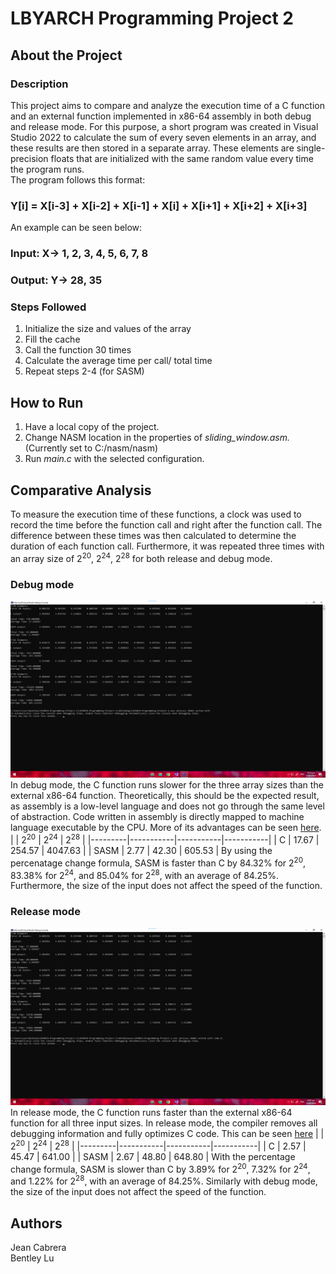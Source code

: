 # LBYARCH Programming Project 2
## About the Project
### Description
This project aims to compare and analyze the execution time of a C function and an external function implemented in x86-64 assembly in both debug and release mode. For this purpose, a short program was created in Visual Studio 2022 to calculate the sum of every seven elements in an array, and these results are then stored in a separate array. These elements are single-precision floats that are initialized with the same random value every time the program runs.  
The program follows this format:  
### Y[i] = X[i-3] + X[i-2] + X[i-1] + X[i] + X[i+1] + X[i+2] + X[i+3]

An example can be seen below:  
### Input: X-> 1, 2, 3, 4, 5, 6, 7, 8
### Output: Y-> 28, 35

### Steps Followed
1. Initialize the size and values of the array
2. Fill the cache
3. Call the function 30 times
4. Calculate the average time per call/ total time
5. Repeat steps 2-4 (for SASM)

## How to Run
1. Have a local copy of the project.
2. Change NASM location in the properties of *sliding_window.asm.* (Currently set to C:/nasm/nasm)
3. Run *main.c* with the selected configuration.

## Comparative Analysis
To measure the execution time of these functions, a clock was used to record the time before the function call and right after the function call. The difference between these times was then calculated to determine the duration of each function call. Furthermore, it was repeated three times with an array size of 2<sup>20</sup>, 2<sup>24</sup>, 2<sup>28</sup> for both release and debug mode.

### Debug mode 
![Results for Debug Mode](Results/Debug.png)  
In debug mode, the C function runs slower for the three array sizes than the external x86-64 function. Theoretically, this should be the expected result, as assembly is a low-level language and does not go through the same level of abstraction. Code written in assembly is directly mapped to machine language executable by the CPU. More of its advantages can be seen [here](https://www.spiceworks.com/tech/tech-general/articles/what-is-assembly-language/).
|         | 2<sup>20</sup>    | 2<sup>24</sup>   | 2<sup>28</sup>    |
|---------|-----------|-----------|-----------|
| C       | 17.67     | 254.57    | 4047.63   |
| SASM    | 2.77      | 42.30     | 605.53    |
By using the percenatage change formula, SASM is faster than C by 84.32% for 2<sup>20</sup>, 83.38% for 2<sup>24</sup>, and 85.04% for 2<sup>28</sup>, with an average of 84.25%. Furthermore, the size of the input does not affect the speed of the function.
### Release mode
![Results for Release Mode](Results/Release.png)
In release mode, the C function runs faster than the external x86-64 function for all three input sizes. In release mode, the compiler removes all debugging information and fully optimizes C code. This can be seen [here](https://learn.microsoft.com/en-us/visualstudio/debugger/how-to-set-debug-and-release-configurations?view=vs-2022)
|         | 2<sup>20</sup>      | 2<sup>24</sup>      | 2<sup>28</sup>   |
|---------|-----------|-----------|-----------|
| C       | 2.57      | 45.47     | 641.00   |
| SASM    | 2.67      | 48.80     | 648.80    |
With the percentage change formula, SASM is slower than C by 3.89% for 2<sup>20</sup>, 7.32% for 2<sup>24</sup>, and 1.22% for 2<sup>28</sup>, with an average of 84.25%. Similarly with debug mode, the size of the input does not affect the speed of the function.
## Authors
Jean Cabrera  
Bentley Lu
